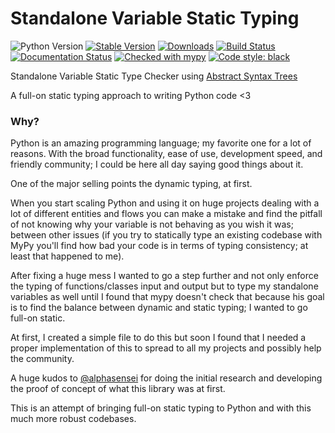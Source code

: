# Standalone Variable Static Typing

![Python Version](https://img.shields.io/badge/Python-3.6-yellow.svg)
[![Stable Version](https://img.shields.io/pypi/v/svst?color=blue)](https://pypi.org/project/svst/)
[![Downloads](https://img.shields.io/pypi/dm/svst)](https://pypistats.org/packages/svst)
[![Build Status](https://github.com/spikedengineering/svst/actions/workflows/test.yml/badge.svg)](https://github.com/spikedengineering/svst/actions)
[![Documentation Status](https://readthedocs.org/projects/svst/badge/?version=latest)](https://svst.readthedocs.io/en/latest/?badge=latest)
[![Checked with mypy](https://www.mypy-lang.org/static/mypy_badge.svg)](https://mypy-lang.org/)
[![Code style: black](https://img.shields.io/badge/code%20style-black-000000.svg)](https://github.com/psf/black)

Standalone Variable Static Type Checker using [Abstract Syntax Trees](https://docs.python.org/3/library/ast.html)

A full-on static typing approach to writing Python code <3

### Why?

Python is an amazing programming language; my favorite one for a lot of reasons. With the broad functionality, ease of use, development speed, and friendly community; I could be here all day saying good things about it.

One of the major selling points the dynamic typing, at first.

When you start scaling Python and using it on huge projects dealing with a lot of different entities and flows you can make a mistake and find the pitfall of not knowing why your variable is not behaving as you wish it was; between other issues (if you try to statically type an existing codebase with MyPy you'll find how bad your code is in terms of typing consistency; at least that happened to me).

After fixing a huge mess I wanted to go a step further and not only enforce the typing of functions/classes input and output but to type my standalone variables as well until I found that mypy doesn't check that because his goal is to find the balance between dynamic and static typing; I wanted to go full-on static.

At first, I created a simple file to do this but soon I found that I needed a proper implementation of this to spread to all my projects and possibly help the community.

A huge kudos to [@alphasensei](https://github.com/alphasensei) for doing the initial research and developing the proof of concept of what this library was at first.

This is an attempt of bringing full-on static typing to Python and with this much more robust codebases.
